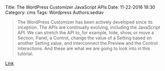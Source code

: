 Title: The WordPress Customizer JavaScript APIs
Date: 11-22-2016 18:30
Category: cms
Tags: Wordpress
Authors:sedlav

> The WordPress Customizer has been actively developed since its inception. The APIs are continually evolving, including the JavaScript API. We can stretch the API to, for example, hide, show, or move a Section, Panel, a Control, change the value of a Setting based on another Setting value, and interconnect the Preview and the Control interactions. And these are what we are going to look into in this tutorial.

[Link](https://code.tutsplus.com/series/the-wordpress-customizer-javascript-apis--cms-1094)
